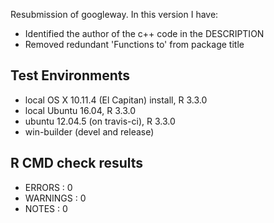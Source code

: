 
Resubmission of googleway. In this version I have:

* Identified the author of the c++ code in the DESCRIPTION
* Removed redundant 'Functions to' from package title

## Test Environments

* local OS X 10.11.4 (El Capitan) install, R 3.3.0
* local Ubuntu 16.04, R 3.3.0
* ubuntu 12.04.5 (on travis-ci), R 3.3.0
* win-builder (devel and release)


## R CMD check results

* ERRORS : 0 
* WARNINGS : 0
* NOTES : 0


